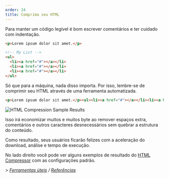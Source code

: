 ```yaml
---
order: 24
title: Comprima seu HTML
---
```


Para manter um código legível é bom escrever comentários e ter cuidado com indentação.

```html
<p>Lorem ipsum dolor sit amet.</p>

<!-- My List -->
<ul>
  <li><a href="#"></a></li>
  <li><a href="#"></a></li>
  <li><a href="#"></a></li>
</ul>
```

Só que para a máquina, nada disso importa. Por isso, lembre-se de comprimir seu HTML através de uma ferramenta automatizada.

```html
<p>Lorem ipsum dolor sit amet.</p><ul><li><a href="#"></a></li><li><a href="#"></a></li><li><a href="#"></a></li></ul>
```

<div class="img-right">
  <img id="htmlcompression-table" src="http://browserdiet.com/img/htmlcompressor-table.jpg" alt="HTML Compression Sample Results">
</div>

Isso irá economizar muitos e muitos byte ao remover espaços extra, comentários e outros caracteres desnecessários sem quebrar a estrutura do conteúdo.

Como resultado, seus usuários ficarão felizes com a aceleração do download, análise e tempo de execução.

No lado direito você pode ver alguns exemplos de resultado do [HTML Compressor](https://code.google.com/p/htmlcompressor/) com as configurações padrão.

*> [Ferramentas úteis](https://github.com/zenorocha/browser-diet/wiki/Tools#minify-your-html) / [Referências](https://github.com/zenorocha/browser-diet/wiki/References#minify-your-html)*